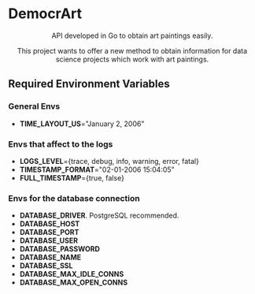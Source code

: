 # DemocrArt

<center>

API developed in Go to obtain art paintings easily.

This project wants to offer a new method to obtain information for data science projects which work with art paintings.

</center>

## Required Environment Variables

### General Envs

- **TIME_LAYOUT_US**="January 2, 2006"

### Envs that affect to the logs

- **LOGS_LEVEL**={trace, debug, info, warning, error, fatal}
- **TIMESTAMP_FORMAT**="02-01-2006 15:04:05"
- **FULL_TIMESTAMP**={true, false}

### Envs for the database connection

- **DATABASE_DRIVER**. PostgreSQL recommended.
- **DATABASE_HOST**
- **DATABASE_PORT**
- **DATABASE_USER**
- **DATABASE_PASSWORD**
- **DATABASE_NAME**
- **DATABASE_SSL**
- **DATABASE_MAX_IDLE_CONNS**
- **DATABASE_MAX_OPEN_CONNS**
